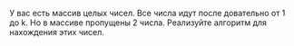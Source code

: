 У вас есть массив целых чисел. Все числа идут после довательно от 1 до k. Но в массиве пропущены 2 числа. Реализуйте алгоритм для
нахождения этих чисел.  

